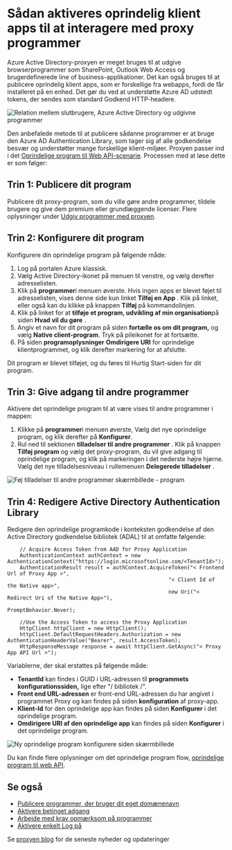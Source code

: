 <properties
    pageTitle="Sådan aktiveres udgivelsen af Oprindelig klient-apps med proxy programmer | Microsoft Azure"
    description="Omhandler, hvordan du aktiverer oprindelig klient apps til at kommunikere med Azure AD-program-Proxy Connector til at levere sikker fjernadgang til dine lokale apps."
    services="active-directory"
    documentationCenter=""
    authors="kgremban"
    manager="femila"
    editor=""/>

<tags
    ms.service="active-directory"
    ms.workload="identity"
    ms.tgt_pltfrm="na"
    ms.devlang="na"
    ms.topic="article"
    ms.date="06/22/2016"
    ms.author="kgremban"/>

# <a name="how-to-enable-native-client-apps-to-interact-with-proxy-applications"></a>Sådan aktiveres oprindelig klient apps til at interagere med proxy programmer

Azure Active Directory-proxyen er meget bruges til at udgive browserprogrammer som SharePoint, Outlook Web Access og brugerdefinerede line of business-applikationer. Det kan også bruges til at publicere oprindelig klient apps, som er forskellige fra webapps, fordi de får installeret på en enhed. Det gør du ved at understøtte Azure AD udstedt tokens, der sendes som standard Godkend HTTP-headere.

![Relation mellem slutbrugere, Azure Active Directory og udgivne programmer](./media/active-directory-application-proxy-native-client/richclientflow.png)

Den anbefalede metode til at publicere sådanne programmer er at bruge den Azure AD Authentication Library, som tager sig af alle godkendelse besvær og understøtter mange forskellige klient-miljøer. Proxyen passer ind i det [Oprindelige program til Web API-scenarie](active-directory-authentication-scenarios.md#native-application-to-web-api). Processen med at løse dette er som følger:

## <a name="step-1-publish-your-application"></a>Trin 1: Publicere dit program

Publicere dit proxy-program, som du ville gøre andre programmer, tildele brugere og give dem premium eller grundlæggende licenser. Flere oplysninger under [Udgiv programmer med proxyen](active-directory-application-proxy-publish.md).

## <a name="step-2-configure-your-application"></a>Trin 2: Konfigurere dit program

Konfigurere din oprindelige program på følgende måde:

1. Log på portalen Azure klassisk.
2. Vælg Active Directory-ikonet på menuen til venstre, og vælg derefter adresselisten.
3. Klik på **programmer**i menuen øverste. Hvis ingen apps er blevet føjet til adresselisten, vises denne side kun linket **Tilføj en App** . Klik på linket, eller også kan du klikke på knappen **Tilføj** på kommandolinjen.
4. Klik på linket for at **tilføje et program, udvikling af min organisation**på siden **Hvad vil du gøre** .
5. Angiv et navn for dit program på siden **fortælle os om dit program,** og vælg **Native client-program**. Tryk på pileikonet for at fortsætte.
6. På siden **programoplysninger** **Omdirigere URI** for oprindelige klientprogrammet, og klik derefter markering for at afslutte.

Dit program er blevet tilføjet, og du føres til Hurtig Start-siden for dit program.

## <a name="step-3-grant-access-to-other-applications"></a>Trin 3: Give adgang til andre programmer

Aktivere det oprindelige program til at være vises til andre programmer i mappen:

1. Klikke på **programmer**i menuen øverste, Vælg det nye oprindelige program, og klik derefter på **Konfigurer**.
2. Rul ned til sektionen **tilladelser til andre programmer** . Klik på knappen **Tilføj program** og vælg det proxy-program, du vil give adgang til oprindelige program, og klik på markeringen i det nederste højre hjørne. Vælg det nye tilladelsesniveau i rullemenuen **Delegerede tilladelser** .

![Føj tilladelser til andre programmer skærmbillede - program](./media/active-directory-application-proxy-native-client/delegate_native_app.png)

## <a name="step-4-edit-the-active-directory-authentication-library"></a>Trin 4: Redigere Active Directory Authentication Library

Redigere den oprindelige programkode i konteksten godkendelse af den Active Directory godkendelse bibliotek (ADAL) til at omfatte følgende:

        // Acquire Access Token from AAD for Proxy Application
        AuthenticationContext authContext = new AuthenticationContext("https://login.microsoftonline.com/<TenantId>");
        AuthenticationResult result = authContext.AcquireToken("< Frontend Url of Proxy App >",
                                                        "< Client Id of the Native app>",
                                                        new Uri("< Redirect Uri of the Native App>"),
                                                        PromptBehavior.Never);

        //Use the Access Token to access the Proxy Application
        HttpClient httpClient = new HttpClient();
        httpClient.DefaultRequestHeaders.Authorization = new AuthenticationHeaderValue("Bearer", result.AccessToken);
        HttpResponseMessage response = await httpClient.GetAsync("< Proxy App API Url >");

Variablerne, der skal erstattes på følgende måde:

- **TenantId** kan findes i GUID i URL-adressen til **programmets konfigurationssiden,** lige efter "/ bibliotek /".
- **Front end URL-adressen** er front-end URL-adressen du har angivet i programmet Proxy og kan findes på siden **konfiguration** af proxy-app.
- **Klient-Id** for den oprindelige app kan findes på siden **Konfigurer** i det oprindelige program.
- **Omdirigere URI af den oprindelige app** kan findes på siden **Konfigurer** i det oprindelige program.

![Ny oprindelige program konfigurere siden skærmbillede](./media/active-directory-application-proxy-native-client/new_native_app.png)

Du kan finde flere oplysninger om det oprindelige program flow, [oprindelige program til web API](active-directory-authentication-scenarios.md#native-application-to-web-api).


## <a name="see-also"></a>Se også

- [Publicere programmer, der bruger dit eget domænenavn](active-directory-application-proxy-custom-domains.md)
- [Aktivere betinget adgang](active-directory-application-proxy-conditional-access.md)
- [Arbejde med krav opmærksom på programmer](active-directory-application-proxy-claims-aware-apps.md)
- [Aktivere enkelt Log på](active-directory-application-proxy-sso-using-kcd.md)

Se [proxyen blog](http://blogs.technet.com/b/applicationproxyblog/) for de seneste nyheder og opdateringer
